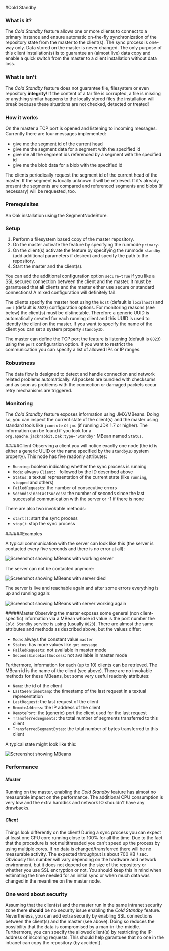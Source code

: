 <!--
   Licensed to the Apache Software Foundation (ASF) under one or more
   contributor license agreements.  See the NOTICE file distributed with
   this work for additional information regarding copyright ownership.
   The ASF licenses this file to You under the Apache License, Version 2.0
   (the "License"); you may not use this file except in compliance with
   the License.  You may obtain a copy of the License at

       http://www.apache.org/licenses/LICENSE-2.0

   Unless required by applicable law or agreed to in writing, software
   distributed under the License is distributed on an "AS IS" BASIS,
   WITHOUT WARRANTIES OR CONDITIONS OF ANY KIND, either express or implied.
   See the License for the specific language governing permissions and
   limitations under the License.
  -->

#Cold Standby

### What is it?

The *Cold Standby* feature allows one or more clients to connect to a primary instance and ensure automatic on-the-fly synchronization of the repository state from the master to the client(s). The sync process is one-way only. Data stored on the master is never changed. The only purpose of this client installation(s) is to guarantee an (almost live) data copy and enable a quick switch from the master to a client installation without data loss.

### What is isn't

The *Cold Standby* feature does not guarantee file, filesystem or even repository **integrity**! If the content of a tar file is corrupted, a file is missing or anything similar happens to the locally stored files the installation will break because these situations are not checked, detected or treated!

### How it works

On the master a TCP port is opened and listening to incoming messages. Currently there are four messages implemented:

* give me the segment id of the current head
* give me the segment data for a segment with the specified id
* give me all the segment ids referenced by a segment with the specified id
* give me the blob data for a blob with the specified id

The clients periodically request the segment id of the current head of the master. If the segment is locally unknown it will be retrieved. If it's already present the segments are compared and referenced segments and blobs (if necessary) will be requested, too.


### Prerequisites

An Oak installation using the SegmentNodeStore.

### Setup

1. Perform a filesystem based copy of the master repository.
2. On the master activate the feature by specifying the runmode `primary`.
3. On the client(s) activate the feature by specifying the runmode `standby` (add additional parameters if desired) and specify the path to the repository.
4. Start the master and the client(s).

You can add the additional configuration option `secure=true` if you like a SSL secured connection between the client and the master. It must be garantueed that **all** clients and the master either use secure or standard connections! A mixed configuration will definitely fail.

The clients specify the master host using the `host` (default is `localhost`) and `port` (default is `8023`) configuration options. For monitoring reasons (see below) the client(s) must be distinctable. Therefore a generic UUID is automatically created for each running client and this UUID is used to identify the client on the master. If you want to specify the name of the client you can set a system property `standbyID`.

The master can define the TCP port the feature is listening (default is `8023`) using the `port` configuration option. If you want to restrict the communication you can specify a list of allowed IPs or IP ranges.

### Robustness

The data flow is designed to detect and handle connection and network related problems automatically. All packets are bundled with checksums and as soon as problems with the connection or damaged packets occur retry mechanisms are triggered.

### Monitoring

The *Cold Standby* feature exposes information using JMX/MBeans. Doing so, you can inspect the current state of the client(s) and the master using standard tools like `jconsole` or `jmc` (if running JDK 1.7 or higher). The information can be found if you look for a `org.apache.jackrabbit.oak:type="Standby"` MBean named `Status`.

#####Client
Observing a client you will notice exactly one node (the id is either a generic UUID or the name specified by the `standbyID` system property). This node has five readonly attributes:

* `Running`: boolean indicating whether the sync process is running
* `Mode`: always `Client: ` followed by the ID described above
* `Status`: a textual representation of the current state (like `running`, `stopped` and others)
* `FailedRequests`: the number of consecutive errors
* `SecondsSinceLastSuccess`: the number of seconds since the last successful communication with the server or -1 if there is none

There are also two invokable methods:

* `start()`: start the sync process
* `stop()`: stop the sync process

######Examples

A typical communication with the server can look like this (the server is contacted every five seconds and there is no error at all): 

![Screenshot showing MBeans with working server](client_mbean_server_working.png)

The server can not be contacted anymore:

![Screenshot showing MBeans with server died](client_mbean_server_died.png)

The server is live and reachable again and after some errors everything is up and running again:

![Screenshot showing MBeans with server working again](client_mbean_server_works_again.png)
    
#####Master
Observing the master exposes some general (non client-specific) information via a MBean whose id value is the port number the `Cold Standby` service is using (usually `8023`). There are almost the same attributes and methods as described above, but the values differ:

* `Mode`: always the constant value `master`
* `Status`: has more values like `got message`
* `FailedRequests`: not available in master mode
* `SecondsSinceLastSuccess`: not available in master mode

Furthermore, information for each (up to 10) clients can be retrieved. The MBean id is the name of the client (see above). There are no invokable methods for these MBeans, but some very useful readonly attributes:

* `Name`: the id of the client
* `LastSeenTimestamp`: the timestamp of the last request in a textual representation
* `LastRequest`: the last request of the client
* `RemoteAddress`: the IP address of the client
* `RemotePort`: the (generic) port the client used for the last request
* `TransferredSegments`: the total number of segments transferred to this client
* `TransferredSegmentBytes`: the total number of bytes transferred to this client

A typical state might look like this:

![Screenshot showing MBeans](mbeans.png)

### Performance

##### Master
Running on the master, enabling the *Cold Standby* feature has almost no measurable impact on the performance. The additional CPU consumption is very low and the extra harddisk and network IO shouldn't have any drawbacks.

##### Client
Things look differently on the client! During a sync process you can expect at least one CPU core running close to 100% for all the time. Due to the fact that the procedure is not multithreaded you can't speed up the process by using multiple cores. If no data is changed/transferred there will be no measurable activity. The expected throughput is about 700 KB / sec. Obviously this number will vary depending on the hardware and network environment, but it does not depend on the size of the repository or whether you use SSL encryption or not. You should keep this in mind when estimating the time needed for an initial sync or when much data was changed in the meantime on the master node.

### One word about security

Assuming that the client(s) and the master run in the same intranet security zone there **should** be no security issue enabling the *Cold Standby* feature. Nevertheless, you can add extra security by enabling SSL connections between the client(s) and the master (see above). Doing so reduces the possibility that the data is compromised by a man-in-the-middle. Furthermore, you can specify the allowed client(s) by restricting the IP-address of incoming requests. This should help garantuee that no one in the intranet can copy the repository (by accident).


